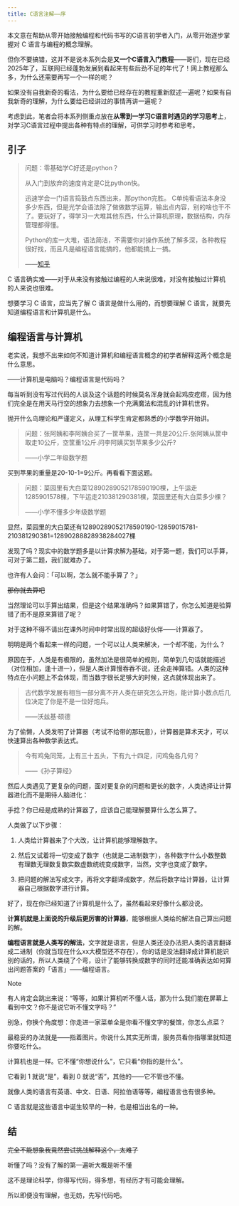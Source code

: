 ```yaml
---
title: C语言注解——序
---
```


本文意在帮助从零开始接触编程和代码书写的C语言初学者入门，从零开始逐步掌握对 C 语言与编程的概念理解。

但你不要搞错，这并不是说本系列会是**又一个C语言入门教程**——哥们，现在已经2025年了，互联网已经蓬勃发展到看起来有些后劲不足的年代了！网上教程那么多，为什么还需要再写一个一样的呢？

如果没有自我新奇的看法，为什么要给已经存在的教程重新叙述一遍呢？如果有自我新奇的理解，为什么要给已经讲过的事情再讲一遍呢？

考虑到此，笔者会将本系列侧重点放在**从零到一学习C语言时遇见的学习思考**上，对学习C语言过程中提出各种有特点的理解，可供学习时参考和思考。

## 引子

> 问题：零基础学C好还是python？
>
> 从入门到放弃的速度肯定是C比python快。
> 
> 迅速学会一门语言捣鼓点东西出来，那python完胜。
> C单纯看语法本身没多少东西，但是光学会语法除了做做数学运算，输出点内容，别的啥也干不了。要玩好了，得学习一大堆其他东西，什么计算机原理，数据结构，内存管理都得懂。
> 
> Python的库一大堆，语法简洁，不需要你对操作系统了解多深，各种教程很好找，而且凡是编程语言能搞的，他都能搞上一搞。
>
> ——[知乎](https://www.zhihu.com/question/292617457/answer/481662740)

C 语言确实难——对于从来没有接触过编程的人来说很难，对没有接触过计算机的人来说也很难。

想要学习 C 语言，应当先了解 C 语言是做什么用的，而想要理解 C 语言，就要先知道编程语言和计算机是什么。

## 编程语言与计算机
老实说，我想不出来如何不知道计算机和编程语言概念的初学者解释这两个概念是什么意思。

——计算机是电脑吗？编程语言是代码吗？

每当听到没有写过代码的人谈及这个话题的时候莫名浑身就会起鸡皮疙瘩，因为他们完全是在用天马行空的想象力去想象一个充满魔法和混乱的计算机世界。

抛开什么鸟理论和严谨定义，从理工科学生肯定都熟悉的小学数学开始讲。

> 问题：张阿姨和李阿姨合买了一筐苹果，连筐一共是20公斤.张阿姨从筐中取走10公斤，空筐重1公斤.问李阿姨买到苹果多少公斤?
>
> ——小学二年级数学题

买到苹果的重量是20-10-1=9公斤。再看看下面这题。

> 问题：菜园里有大白菜12890289052178590190棵，上午运走1285901578棵，下午运走210381290381棵，菜园里还有大白菜多少棵？
>
> ——小学不懂多少年级数学题

显然，菜园里的大白菜还有12890289052178590190-12859015781-210381290381=12890288828938284027棵

发现了吗？现实中的数学题多是以计算求解为基础，对于第一题，我们可以手算，可对于第二题，我们就难办了。

也许有人会问：「可以啊，怎么就不能手算了？」

~~那你就去算吧~~

当然理论可以手算出结果，但是这个结果准确吗？如果算错了，你怎么知道是验算错了而不是原来算错了呢？

对于这种不得不请出在课外时间中时常出现的超级好伙伴——计算器了。

明明是两个看起来一样的问题，一个可以让人类来解决，一个却不能，为什么？

原因在于，人类是有极限的，虽然加法是很简单的规则，简单到几句话就能描述（对位相加，逢十进一），但是人类计算慢吞吞不说，还会走神算错。人类的这种特点在小问题上不会体现，而当数字很长足够大的时候，这点就体现出来了。

> 古代数学发展有相当一部分离不开人类在研究怎么开炮，能计算小数点后几位决定了你是不是一位好炮兵。
>
> ——沃兹基·硕德

为了偷懒，人类发明了计算器（考试不给带的那玩意），计算器是算术天才，可以快速算出各种数学表达式。

> 今有鸡兔同笼，上有三十五头，下有九十四足，问鸡兔各几何？
>
> ——《孙子算经》

然后人类遇见了更复杂的问题，面对更复杂的问题和更长的数字，人类选择让计算器进化而不是期待人脑进化：

手捻？你已经是成熟的计算器了，应该自己能理解要算什么怎么算了。

人类做了以下步骤：

1. 人类给计算器来了个大改，让计算机能够理解数字。

2. 然后又试着将一切变成了数字（也就是二进制数字），各种数字什么小数整数有理数无理数复数实数虚数统统变成数字，当然，文字也变成了数字。

3. 把问题的解法写成文字，再将文字翻译成数字，然后将数字给计算器，让计算器自己根据数字进行计算。

好了，现在你已经知道了计算机是什么了，虽然看起来好像什么都没说。

**计算机就是上面说的升级后更厉害的计算器**，能够根据人类给的解法自己算出问题的解。

**编程语言就是人类写的解法**，文字就是语言，但是人类还没办法把人类的语言翻译成二进制（你就当现在什么xx大模型还不存在），你的话是没法翻译成计算机能识别的话的，所以人类绕了个弯，设计了能够转换成数字的同时还能准确表达如何算出问题答案的「语言」——编程语言。

> [!note]
> 有人肯定会跳出来说：“等等，如果计算机听不懂人话，那为什么我们能在屏幕上看到中文？你不是说它听不懂文字吗？”
> 
> 别急，你换个角度想：你走进一家菜单全是你看不懂文字的餐馆，你怎么点菜？
> 
> 最稳妥的办法就是——指着图片。你说什么其实无所谓，服务员看你指哪里就知道你要吃什么。
> 
> 计算机也是一样。它不懂“你想说什么”，它只看“你指的是什么”。
> 
> 它看到 1 就说“是”，看到 0 就说“否”，其他的——它不管也不懂。

就像人类的语言有英语、中文、日语、阿拉伯语等等，编程语言也有很多种。

C 语言就是这些语言中诞生较早的一种，也是相当出名的一种。

## 结

~~完全不能想象我竟然尝试挑战解释这个，太难了~~

听懂了吗？没有了解的第一遍听大概是听不懂

这不是理论科学，你得写代码，得多想，有经历才有可能会理解。

所以即便没有理解，也无妨，先写代码吧。

